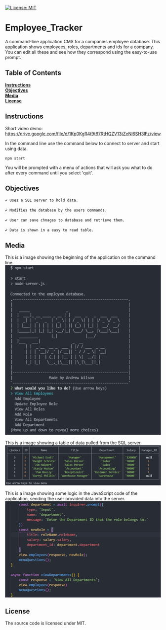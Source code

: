 [![License: MIT](https://img.shields.io/badge/License-MIT-yellow.svg)](https://opensource.org/licenses/MIT)


# Employee_Tracker
A command-line application CMS for a companies employee database. This application shows employees, roles, departments and ids for a company. You can edit all these and see how they correspond using the easy-to-use prompt.

## Table of Contents

**[Instructions](#Instructions)**<br>
**[Objectives](#Objectives)**<br>
**[Media](#Media)**<br>
**[License](#License)**<br>

## Instructions 

Short video demo: https://drive.google.com/file/d/1Kp0KgR4t9t67RtHQZV13tZeNl6SH3lFz/view

In the command line use the command below to connect to server and start using data.
```
npm start
```
You will be prompted with a menu of actions that will ask you what to do after every command until you select 'quit'. 

## Objectives

```
✔️ Uses a SQL server to hold data.

✔️ Modifies the database by the users commands.

✔️ User can save chnages to database and retrieve them. 

✔️ Data is shown in a easy to read table.
```

## Media

This is a image showing the beginning of the application on the command line.
![](/assets/start.png)

This is a image showing a table of data pulled from the SQL server.
![](/assets/table.png)

This is a image showing some logic in the JavaScript code of the application, sending the user provided data into the server.
![](/assets/snippet.png)

## License
The source code is licensed under MIT.

